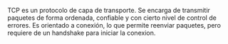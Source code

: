 TCP es un protocolo de capa de transporte. Se encarga de transmitir paquetes de forma ordenada, 
confiable y con cierto nivel de control de errores. Es orientado a conexión, lo que permite reenviar paquetes,
pero requiere de un handshake para iniciar la conexion.
